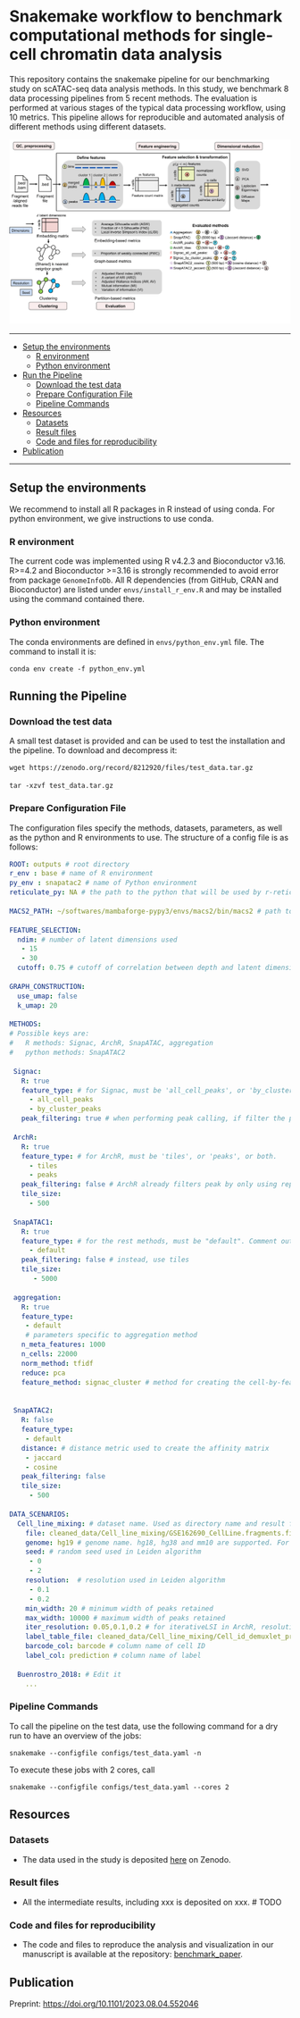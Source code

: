 # Snakemake workflow to benchmark computational methods for single-cell chromatin data analysis

This repository contains the snakemake pipeline for our benchmarking study on scATAC-seq data analysis methods. In this study, we benchmark 8 data processing pipelines from 5 recent methods. The evaluation is performed at various stages of the typical data processing workflow, using 10 metrics. This pipeline allows for reproducible and automated analysis of different methods using different datasets.

![Workflow](./Fig1.2.png)

*** 
- [Setup the environments](#setup-the-environments)
  - [R environment](#r-environment)
  - [Python environment](#python-environment)
- [Run the Pipeline](#running-the-pipeline)
  - [Download the test data](#download-the-test-data)
  - [Prepare Configuration File](#prepare-configuration-file)
  - [Pipeline Commands](#pipeline-commands)
- [Resources](#resources)
  - [Datasets](#datasets)
  - [Result files](#result-files)
  - [Code and files for reproducibility](#code-and-files-for-reproducibility)
- [Publication](#publication)

*** 

## Setup the environments<a name="setup"></a>
We recommend to install all R packages in R instead of using conda. For python environment, we give instructions to use conda.
### R environment<a name="r"></a>
The current code was implemented using R v4.2.3 and Bioconductor v3.16. R>=4.2 and Bioconductor >=3.16 is strongly recommended to avoid error from package `GenomeInfoDb`. All R dependencies (from GitHub, CRAN and Bioconductor) are listed under `envs/install_r_env.R` and may be installed using the command contained there.
### Python environment<a name="conda"></a>
The conda environments are defined in `envs/python_env.yml` file. The command to install it is:
```commandline
conda env create -f python_env.yml
```
## Running the Pipeline<a name="running"></a>

### Download the test data<a name="download"></a>
A small test dataset is provided and can be used to test the installation and the pipeline. To download and decompress it:
```commandline
wget https://zenodo.org/record/8212920/files/test_data.tar.gz

tar -xzvf test_data.tar.gz
```
### Prepare Configuration File<a name="config"></a>
The configuration files specify the methods, datasets, parameters, as well as the python and R environments to use. The structure of a config file is as follows:

```yaml
ROOT: outputs # root directory
r_env : base # name of R environment
py_env : snapatac2 # name of Python environment
reticulate_py: NA # the path to the python that will be used by r-reticulate. Used only by Seurat when running Leiden algorithm. If NA, r-reticulate will not be used.

MACS2_PATH: ~/softwares/mambaforge-pypy3/envs/macs2/bin/macs2 # path to MACS2

FEATURE_SELECTION:
  ndim: # number of latent dimensions used
   - 15
   - 30
  cutoff: 0.75 # cutoff of correlation between depth and latent dimensions. dimensions with correlation larger than this value is discarded. 

GRAPH_CONSTRUCTION:
  use_umap: false
  k_umap: 20
  
METHODS:
# Possible keys are:
#   R methods: Signac, ArchR, SnapATAC, aggregation
#   python methods: SnapATAC2

 Signac:
   R: true
   feature_type: # for Signac, must be 'all_cell_peaks', or 'by_cluster_peaks', or both.
     - all_cell_peaks
     - by_cluster_peaks
   peak_filtering: true # when performing peak calling, if filter the peaks according to the minimal and maximum widths or not

 ArchR:
   R: true
   feature_type: # for ArchR, must be 'tiles', or 'peaks', or both.
     - tiles
     - peaks
   peak_filtering: false # ArchR already filters peak by only using reproducible peaks
   tile_size: 
     - 500

 SnapATAC1:
   R: true
   feature_type: # for the rest methods, must be "default". Comment out this key will make the pipeline skip running the method
     - default
   peak_filtering: false # instead, use tiles
   tile_size:
      - 5000

 aggregation:
   R: true
   feature_type:
    - default
    # parameters specific to aggregation method
   n_meta_features: 1000 
   n_cells: 22000
   norm_method: tfidf
   reduce: pca
   feature_method: signac_cluster # method for creating the cell-by-feature count matrix. Can use "signac_all", "signac_cluster", "archr_tile", or "archr_peak".


 SnapATAC2:
   R: false
   feature_type:
    - default
   distance: # distance metric used to create the affinity matrix
    - jaccard
    - cosine
   peak_filtering: false
   tile_size:
     - 500

DATA_SCENARIOS:
  Cell_line_mixing: # dataset name. Used as directory name and result file names.
    file: cleaned_data/Cell_line_mixing/GSE162690_CellLine.fragments.filtered.sorted.sorted.tsv.gz # path to the cleaned fragment file
    genome: hg19 # genome name. hg18, hg38 and mm10 are supported. For other genomes, information files need to be created in /database folder, and added in the code of each method, in order to filter blacklist regions.
    seed: # random seed used in Leiden algorithm
     - 0
     - 2
    resolution:  # resolution used in Leiden algorithm
     - 0.1
     - 0.2
    min_width: 20 # minimum width of peaks retained
    max_width: 10000 # maximum width of peaks retained
    iter_resolution: 0.05,0.1,0.2 # for iterativeLSI in ArchR, resolutions used in each iteration, separated by ','
    label_table_file: cleaned_data/Cell_line_mixing/Cell_id_demuxlet_prediction.txt # table file that contains the ground truth label of each cell
    barcode_col: barcode # column name of cell ID
    label_col: prediction # column name of label
  
  Buenrostro_2018: # Edit it
    ...
```

### Pipeline Commands<a name="commands"></a>
To call the pipeline on the test data, use the following command for a dry run to have an overview of the jobs:
```commandline
snakemake --configfile configs/test_data.yaml -n
```
To execute these jobs with 2 cores, call
```commandline
snakemake --configfile configs/test_data.yaml --cores 2
```
## Resources<a name="Resources"></a>
### Datasets<a name="Datasets"></a>
- The data used in the study is deposited [here](https://zenodo.org/record/8212920) on Zenodo.
### Result files<a name="results"></a>
- All the intermediate results, including xxx is deposited on xxx. # TODO
### Code and files for reproducibility<a name="reproducibility"></a>
- The code and files to reproduce the analysis and visualization in our manuscript is available at the repository: [benchmark_paper](https://github.com/RoseYuan/benchmark_paper/tree/master).

## Publication
Preprint: https://doi.org/10.1101/2023.08.04.552046